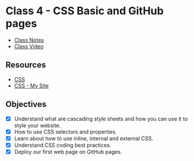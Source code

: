 # Class 4 - CSS Basic and GitHub pages

- [Class Notes](https://www.notion.so/CSS-3-40744fe6f778475699c17e027cdb74ec)
- [Class Video](https://youtu.be/LhXFUi2Y4FU)

## Resources

- [CSS ](https://www.notion.so/CSS-d9e6bcce1a4d4d7aa3b2e7418bd779d7)
- [CSS - My Site](https://www.notion.so/CSS-My-Site-27428e6ffbd74399b92140b73f5ad14e)

## Objectives

- [x]  Understand what are cascading style sheets and how you can
use it to style your website.
- [x]  How to use CSS selectors and properties.
- [x]  Learn about how to use inline, internal and external CSS.
- [x]  Understand CSS coding best practices.
- [x]  Deploy our first web page on GitHub pages.